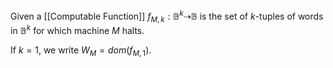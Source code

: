 Given a [[Computable Function]] $f_{M,k}:\mathbb{B}^{k}\dashrightarrow \mathbb{B}$ is the set of $k$-tuples of words in $\mathbb{B}^{k}$ for which machine $M$ halts.

If $k=1$, we write $W_{M}=dom(f_{M,1})$.
